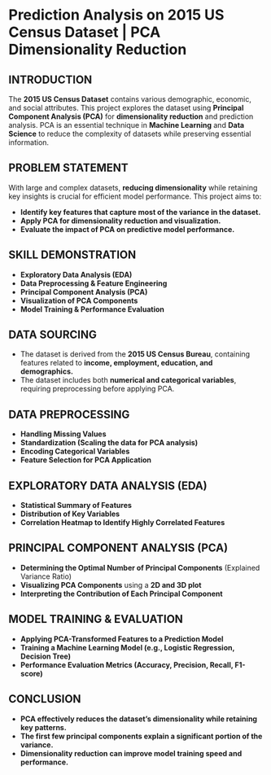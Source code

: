 # **Prediction Analysis on 2015 US Census Dataset | PCA Dimensionality Reduction**  


## **INTRODUCTION**  
The **2015 US Census Dataset** contains various demographic, economic, and social attributes. This project explores the dataset using **Principal Component Analysis (PCA)** for **dimensionality reduction** and prediction analysis. PCA is an essential technique in **Machine Learning** and **Data Science** to reduce the complexity of datasets while preserving essential information.  

## **PROBLEM STATEMENT**  
With large and complex datasets, **reducing dimensionality** while retaining key insights is crucial for efficient model performance. This project aims to:  
- **Identify key features that capture most of the variance in the dataset.**  
- **Apply PCA for dimensionality reduction and visualization.**  
- **Evaluate the impact of PCA on predictive model performance.**  

## **SKILL DEMONSTRATION**  
- **Exploratory Data Analysis (EDA)**  
- **Data Preprocessing & Feature Engineering**  
- **Principal Component Analysis (PCA)**  
- **Visualization of PCA Components**  
- **Model Training & Performance Evaluation**  

## **DATA SOURCING**  
- The dataset is derived from the **2015 US Census Bureau**, containing features related to **income, employment, education, and demographics.**  
- The dataset includes both **numerical and categorical variables**, requiring preprocessing before applying PCA.  

## **DATA PREPROCESSING**  
- **Handling Missing Values**  
- **Standardization (Scaling the data for PCA analysis)**  
- **Encoding Categorical Variables**  
- **Feature Selection for PCA Application**  

## **EXPLORATORY DATA ANALYSIS (EDA)**  
- **Statistical Summary of Features**  
- **Distribution of Key Variables**  
- **Correlation Heatmap to Identify Highly Correlated Features**  

## **PRINCIPAL COMPONENT ANALYSIS (PCA)**  
- **Determining the Optimal Number of Principal Components** (Explained Variance Ratio)  
- **Visualizing PCA Components** using a **2D and 3D plot**  
- **Interpreting the Contribution of Each Principal Component**  

## **MODEL TRAINING & EVALUATION**  
- **Applying PCA-Transformed Features to a Prediction Model**  
- **Training a Machine Learning Model (e.g., Logistic Regression, Decision Tree)**  
- **Performance Evaluation Metrics (Accuracy, Precision, Recall, F1-score)**  

## **CONCLUSION**  
- **PCA effectively reduces the dataset’s dimensionality while retaining key patterns.**  
- **The first few principal components explain a significant portion of the variance.**  
- **Dimensionality reduction can improve model training speed and performance.**  
